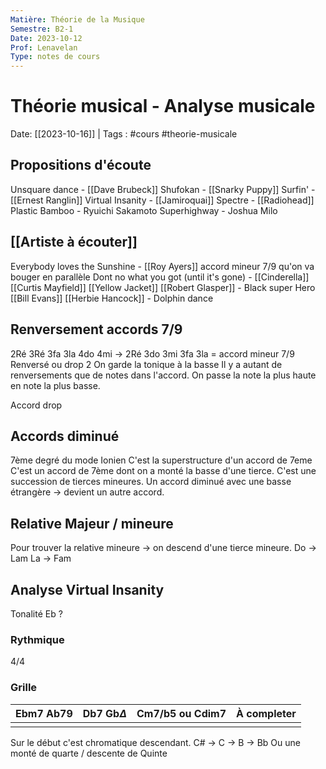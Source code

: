```yaml
---
Matière: Théorie de la Musique
Semestre: B2-1
Date: 2023-10-12
Prof: Lenavelan
Type: notes de cours
---
```

# Théorie musical - Analyse musicale
Date: [[2023-10-16]] | Tags : #cours #theorie-musicale 
## Propositions d'écoute 
Unsquare dance - [[Dave Brubeck]] 
Shufokan - [[Snarky Puppy]]
Surfin' - [[Ernest Ranglin]]
Virtual Insanity - [[Jamiroquai]]
Spectre - [[Radiohead]]
Plastic Bamboo - Ryuichi Sakamoto
Superhighway - Joshua Milo
## [[Artiste à écouter]]
Everybody loves the Sunshine - [[Roy Ayers]] accord mineur 7/9 qu'on va bouger en parallèle
Dont no what you got (until it's gone) - [[Cinderella]]
[[Curtis Mayfield]]
[[Yellow Jacket]] 
[[Robert Glasper]] - Black super Hero
[[Bill Evans]]
[[Herbie Hancock]] - Dolphin dance
## Renversement accords 7/9
2Ré 3Ré 3fa 3la 4do 4mi → 2Ré 3do 3mi 3fa 3la = accord mineur 7/9 Renversé ou drop 2
On garde la tonique à la basse
Il y a autant de renversements que de notes dans l'accord. On passe la note la plus haute en note la plus basse. 

Accord drop

## Accords diminué 
7ème degré du mode Ionien
C'est la superstructure d'un accord de 7eme
C'est un accord de 7ème dont on a monté la basse d'une tierce. 
C'est une succession de tierces mineures.
Un accord diminué avec une basse étrangère → devient un autre accord. 

## Relative Majeur / mineure
Pour trouver la relative mineure → on descend d'une tierce mineure. 
Do → Lam
La → Fam

## Analyse Virtual Insanity 
Tonalité Eb ?

### Rythmique
4/4 
### Grille
| Ebm7 Ab79 | Db7  Gb$\Delta$ | Cm7/b5 ou Cdim7 | À completer |
| --------- | --------------- | --------------- | ----------- |
|           |                 |                 |             |

Sur le début c'est chromatique descendant. C# → C → B → Bb
Ou une monté de quarte / descente de Quinte